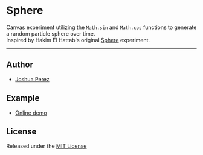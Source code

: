 # Sphere

Canvas experiment utilizing the `Math.sin` and `Math.cos` functions to generate a
random particle sphere over time.<br />Inspired by Hakim El Hattab's original [Sphere](https://github.com/hakimel/Sphere) experiment.

----



## Author

- [Joshua Perez](http://joshua-perez.com)



## Example

- [Online demo](http://labs.joshua-perez.com/canvas/sphere/)



## License

Released under the [MIT License](http://www.opensource.org/licenses/mit-license.php)
